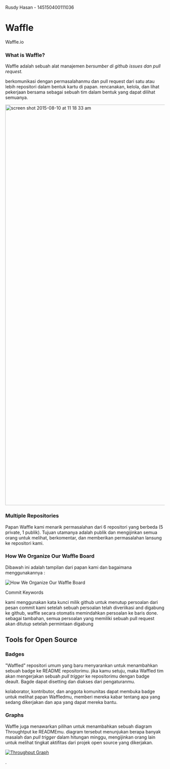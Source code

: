 Rusdy Hasan - 145150400111036


# Waffle
Waffle.io 

### What is Waffle? 

Waffle adalah sebuah alat manajemen *bersumber di github issues dan pull request.*

berkomunikasi dengan permasalahanmu dan pull request dari satu atau lebih repositori dalam bentuk kartu di papan. rencanakan, kelola, dan lihat pekerjaan bersama sebagai sebuah tim dalam bentuk yang dapat dilihat semuanya.

<img width="1262" alt="screen shot 2015-08-10 at 11 18 33 am" src="https://cloud.githubusercontent.com/assets/100216/9175016/6013dd5a-3f51-11e5-9286-bff3fe271aa9.png">


### Multiple Repositories

Papan Waffle kami menarik permasalahan dari 6 repositori yang berbeda (5 private, 1 publik). Tujuan utamanya adalah publik dan mengijinkan semua orang untuk melihat, berkomentar, dan memberikan permasalahan lansung ke repositori kami.

### How We Organize Our Waffle Board
Dibawah ini adalah tampilan dari papan kami dan bagaimana menggunakannya :

<img witdh="1262" alt="How We Organize Our Waffle Board" 
src=http://blog.waffle.io/wp-content/uploads/2014/06/Screen-Shot-2016-10-25-at-1.50.14-PM.png>


Commit Keywords

kami menggunakan kata kunci milik github untuk menutup persoalan dari pesan commit kami setelah sebuah persoalan telah diveriikasi and digabung ke github, waffle secara otomatis memindahkan persoalan ke baris done. sebagai tambahan, semua persoalan yang memiliki sebuah pull request akan ditutup setelah permintaan digabung 

## Tools for Open Source

### Badges

"Waffled" repositori umum yang baru menyarankan untuk menambahkan sebuah badge ke README repositorimu. jika kamu setuju, maka Waffled tim akan mengerjakan sebuah _pull trigger_ ke repositorimu dengan badge deault. Bagde dapat disetting dan diakses dari pengaturanmu. 

kolaborator, kontributor, dan anggota komunitas dapat membuka badge untuk melihat papan Waffledmu, memberi mereka kabar tentang apa yang sedang dikerjakan dan apa yang dapat mereka bantu.

### Graphs


Waffle juga menawarkan pilihan untuk menambahkan sebuah diagram Throughtput ke READMEmu. diagram tersebut menunjukan berapa banyak masalah dan _pull trigger_ dalam hitungan minggu, mengijinkan orang lain untuk melihat tingkat aktifitas dari projek open source yang dikerjakan. 

[![Throughput Graph](http://graphs.waffle.io/waffleio/waffle.io/throughput.svg)](https://waffle.io/waffleio/waffle.io/metrics)

.

